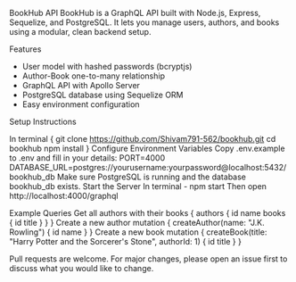 BookHub API
BookHub is a GraphQL API built with Node.js, Express, Sequelize, and PostgreSQL. It lets you manage users, authors, and books using a modular, clean backend setup.

Features

- User model with hashed passwords (bcryptjs)
- Author-Book one-to-many relationship
- GraphQL API with Apollo Server
- PostgreSQL database using Sequelize ORM
- Easy environment configuration

Setup Instructions

In terminal {
git clone https://github.com/Shivam791-562/bookhub.git
cd bookhub
npm install
}
Configure Environment Variables
Copy .env.example to .env and fill in your details:
PORT=4000
DATABASE_URL=postgres://yourusername:yourpassword@localhost:5432/bookhub_db
Make sure PostgreSQL is running and the database bookhub_db exists.
Start the Server
In terminal - npm start
Then open http://localhost:4000/graphql

Example Queries
Get all authors with their books
{
  authors {
    id
    name
    books {
      id
      title
    }
  }
}
Create a new author
mutation {
  createAuthor(name: "J.K. Rowling") {
    id
    name
  }
}
Create a new book
mutation {
  createBook(title: "Harry Potter and the Sorcerer's Stone", authorId: 1) {
    id
    title
  }
}

Pull requests are welcome. For major changes, please open an issue first to discuss what you would like to change.
